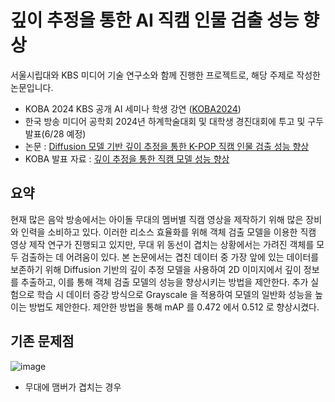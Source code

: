 # 깊이 추정을 통한 AI 직캠 인물 검출 성능 향상
서울시립대와 KBS 미디어 기술 연구소와 함께 진행한 프로젝트로, 해당 주제로 작성한 논문입니다.
+ KOBA 2024 KBS 공개 AI 세미나 학생 강연 ([KOBA2024](https://kobashow.com/kor/index.asp#))
+ 한국 방송 미디어 공학회 2024년 하계학술대회 및 대학생 경진대회에 투고 및 구두 발표(6/28 예정)
+ 논문 : [Diffusion 모델 기반 깊이 추정을 통한 K-POP 직캠 인물 검출 성능 향상](https://github.com/Junoflows/AI_Fancam/blob/main/Diffusion%20%EB%AA%A8%EB%8D%B8%20%EA%B8%B0%EB%B0%98%20%EA%B9%8A%EC%9D%B4%20%EC%B6%94%EC%A0%95%EC%9D%84%20%ED%86%B5%ED%95%9C%20K-POP%20%EC%A7%81%EC%BA%A0%20%EC%9D%B8%EB%AC%BC%20%EA%B2%80%EC%B6%9C%20%EC%84%B1%EB%8A%A5%20%ED%96%A5%EC%83%81.pdf)
+ KOBA 발표 자료 : [깊이 추정을 통한 직캠 모델 성능 향상](https://github.com/Junoflows/AI_Fancam/blob/main/%EA%B9%8A%EC%9D%B4%20%EC%B6%94%EC%A0%95%EC%9D%84%20%ED%86%B5%ED%95%9C%20%EC%A7%81%EC%BA%A0%20%EB%AA%A8%EB%8D%B8%20%EC%84%B1%EB%8A%A5%20%ED%96%A5%EC%83%81.pdf)

## 요약
현재 많은 음악 방송에서는 아이돌 무대의 멤버별 직캠 영상을 제작하기 위해 많은 장비와 인력을 소비하고 있다. 
이러한 리소스 효율화를 위해 객체 검출 모델을 이용한 직캠 영상 제작 연구가 진행되고 있지만, 무대 위 동선이 겹치는
상황에서는 가려진 객체를 모두 검출하는 데 어려움이 있다. 본 논문에서는 겹친 데이터 중 가장 앞에 있는 데이터를
보존하기 위해 Diffusion 기반의 깊이 추정 모델을 사용하여 2D 이미지에서 깊이 정보를 추출하고, 이를 통해 객체 검출
모델의 성능을 향상시키는 방법을 제안한다. 추가 실험으로 학습 시 데이터 증강 방식으로 Grayscale 을 적용하여 모델의
일반화 성능을 높이는 방법도 제안한다. 제안한 방법을 통해 mAP 를 0.472 에서 0.512 로 향상시켰다. 

## 기존 문제점
![image](https://github.com/Junoflows/AI_Fancam/assets/108385417/8fd7182c-48be-4f6d-8fbb-2b02dd96c136)
+ 무대에 맴버가 겹치는 경우 
